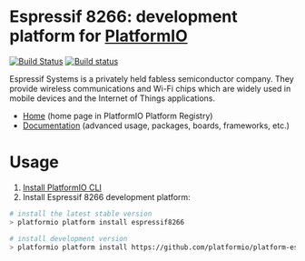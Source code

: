 # Espressif 8266: development platform for [PlatformIO](http://platformio.org)
[![Build Status](https://travis-ci.org/platformio/platform-espressif8266.svg?branch=develop)](https://travis-ci.org/platformio/platform-espressif8266)
[![Build status](https://ci.appveyor.com/api/projects/status/aob49qatio84iygj/branch/develop?svg=true)](https://ci.appveyor.com/project/ivankravets/platform-espressif8266/branch/develop)

Espressif Systems is a privately held fabless semiconductor company. They provide wireless communications and Wi-Fi chips which are widely used in mobile devices and the Internet of Things applications.

* [Home](http://platformio.org/platforms/espressif8266) (home page in PlatformIO Platform Registry)
* [Documentation](http://docs.platformio.org/en/latest/platforms/espressif8266.html) (advanced usage, packages, boards, frameworks, etc.)

# Usage

1. [Install PlatformIO CLI](http://docs.platformio.org/en/latest/installation.html)
2. Install Espressif 8266 development platform:
```bash
# install the latest stable version
> platformio platform install espressif8266

# install development version
> platformio platform install https://github.com/platformio/platform-espressif8266.git
```
